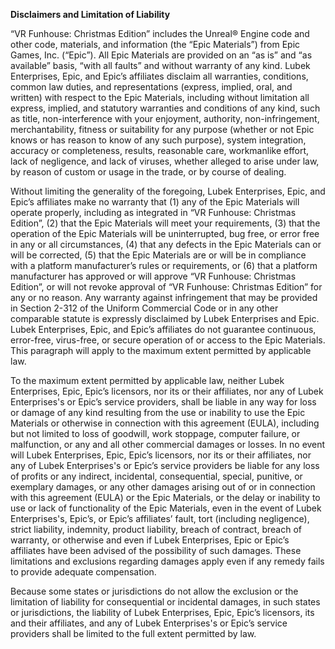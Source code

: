 **Disclaimers and Limitation of Liability**

“VR Funhouse: Christmas Edition” includes the Unreal® Engine code and other code, materials, and information (the “Epic Materials”) from Epic Games, Inc. (“Epic”).  All Epic Materials are provided on an “as is” and “as available” basis, “with all faults” and without warranty of any kind.  Lubek Enterprises, Epic, and Epic’s affiliates disclaim all warranties, conditions, common law duties, and representations (express, implied, oral, and written) with respect to the Epic Materials, including without limitation all express, implied, and statutory warranties and conditions of any kind, such as title, non-interference with your enjoyment, authority, non-infringement, merchantability, fitness or suitability for any purpose (whether or not Epic knows or has reason to know of any such purpose), system integration, accuracy or completeness, results, reasonable care, workmanlike effort, lack of negligence, and lack of viruses, whether alleged to arise under law, by reason of custom or usage in the trade, or by course of dealing.  

Without limiting the generality of the foregoing, Lubek Enterprises, Epic, and Epic’s affiliates make no warranty that (1) any of the Epic Materials will operate properly, including as integrated in “VR Funhouse: Christmas Edition”, (2) that the Epic Materials will meet your requirements, (3) that the operation of the Epic Materials will be uninterrupted, bug free, or error free in any or all circumstances, (4) that any defects in the Epic Materials can or will be corrected, (5) that the Epic Materials are or will be in compliance with a platform manufacturer’s rules or requirements, or (6) that a platform manufacturer has approved or will approve “VR Funhouse: Christmas Edition”, or will not revoke approval of “VR Funhouse: Christmas Edition” for any or no reason.  Any warranty against infringement that may be provided in Section 2-312 of the Uniform Commercial Code or in any other comparable statute is expressly disclaimed by Lubek Enterprises and Epic.  Lubek Enterprises, Epic, and Epic’s affiliates do not guarantee continuous, error-free, virus-free, or secure operation of or access to the Epic Materials.  This paragraph will apply to the maximum extent permitted by applicable law. 

To the maximum extent permitted by applicable law, neither Lubek Enterprises, Epic, Epic’s licensors, nor its or their affiliates, nor any of Lubek Enterprises's or Epic’s service providers, shall be liable in any way for loss or damage of any kind resulting from the use or inability to use the Epic Materials or otherwise in connection with this agreement (EULA), including but not limited to loss of goodwill, work stoppage, computer failure, or malfunction, or any and all other commercial damages or losses.  In no event will Lubek Enterprises, Epic, Epic’s licensors, nor its or their affiliates, nor any of Lubek Enterprises's or Epic’s service providers be liable for any loss of profits or any indirect, incidental, consequential, special, punitive, or exemplary damages, or any other damages arising out of or in connection with this agreement (EULA) or the Epic Materials, or the delay or inability to use or lack of functionality of the Epic Materials, even in the event of Lubek Enterprises's, Epic’s, or Epic’s affiliates’ fault, tort (including negligence), strict liability, indemnity, product liability, breach of contract, breach of warranty, or otherwise and even if Lubek Enterprises, Epic or Epic’s affiliates have been advised of the possibility of such damages.  These limitations and exclusions regarding damages apply even if any remedy fails to provide adequate compensation.

Because some states or jurisdictions do not allow the exclusion or the limitation of liability for consequential or incidental damages, in such states or jurisdictions, the liability of Lubek Enterprises, Epic, Epic’s licensors, its and their affiliates, and any of Lubek Enterprises's or Epic’s service providers shall be limited to the full extent permitted by law.

